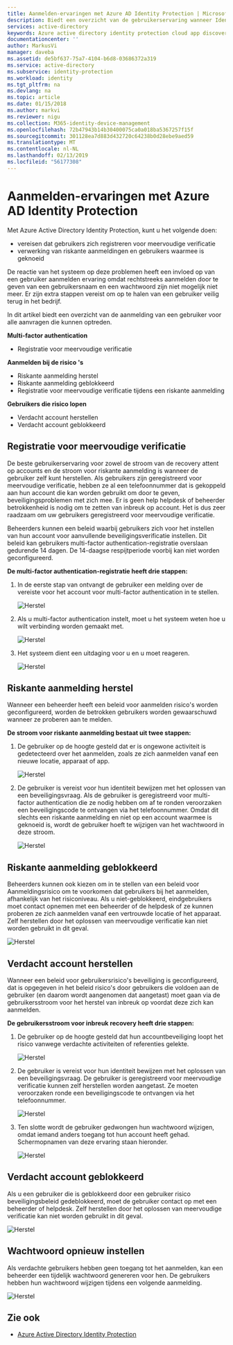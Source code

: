 ```yaml
---
title: Aanmelden-ervaringen met Azure AD Identity Protection | Microsoft Docs
description: Biedt een overzicht van de gebruikerservaring wanneer Identity Protection is verholpen of hersteld van een gebruiker of als de multi-factor Authentication-verificatie is vereist voor een beleid.
services: active-directory
keywords: Azure active directory identity protection cloud app discovery, toepassingen, beveiliging, risico's, risiconiveau, beveiligingsproblemen, beveiligingsbeleid beheren
documentationcenter: ''
author: MarkusVi
manager: daveba
ms.assetid: de5bf637-75a7-4104-b6d8-03686372a319
ms.service: active-directory
ms.subservice: identity-protection
ms.workload: identity
ms.tgt_pltfrm: na
ms.devlang: na
ms.topic: article
ms.date: 01/15/2018
ms.author: markvi
ms.reviewer: nigu
ms.collection: M365-identity-device-management
ms.openlocfilehash: 72b47943b14b30400075ca0a018ba5367257f15f
ms.sourcegitcommit: 301128ea7d883d432720c64238b0d28ebe9aed59
ms.translationtype: MT
ms.contentlocale: nl-NL
ms.lasthandoff: 02/13/2019
ms.locfileid: "56177308"
---
```

# <a name="sign-in-experiences-with-azure-ad-identity-protection"></a>Aanmelden-ervaringen met Azure AD Identity Protection
Met Azure Active Directory Identity Protection, kunt u het volgende doen:

* vereisen dat gebruikers zich registreren voor meervoudige verificatie
* verwerking van riskante aanmeldingen en gebruikers waarmee is geknoeid

De reactie van het systeem op deze problemen heeft een invloed op van een gebruiker aanmelden ervaring omdat rechtstreeks aanmelden door te geven van een gebruikersnaam en een wachtwoord zijn niet mogelijk niet meer. Er zijn extra stappen vereist om op te halen van een gebruiker veilig terug in het bedrijf.

In dit artikel biedt een overzicht van de aanmelding van een gebruiker voor alle aanvragen die kunnen optreden.

**Multi-factor authentication**

* Registratie voor meervoudige verificatie

**Aanmelden bij de risico 's**

* Riskante aanmelding herstel
* Riskante aanmelding geblokkeerd
* Registratie voor meervoudige verificatie tijdens een riskante aanmelding

**Gebruikers die risico lopen**

* Verdacht account herstellen
* Verdacht account geblokkeerd

## <a name="multi-factor-authentication-registration"></a>Registratie voor meervoudige verificatie
De beste gebruikerservaring voor zowel de stroom van de recovery attent op accounts en de stroom voor riskante aanmelding is wanneer de gebruiker zelf kunt herstellen. Als gebruikers zijn geregistreerd voor meervoudige verificatie, hebben ze al een telefoonnummer dat is gekoppeld aan hun account die kan worden gebruikt om door te geven, beveiligingsproblemen met zich mee. Er is geen help helpdesk of beheerder betrokkenheid is nodig om te zetten van inbreuk op account. Het is dus zeer raadzaam om uw gebruikers geregistreerd voor meervoudige verificatie. 

Beheerders kunnen een beleid waarbij gebruikers zich voor het instellen van hun account voor aanvullende beveiligingsverificatie instellen. Dit beleid kan gebruikers multi-factor authentication-registratie overslaan gedurende 14 dagen. De 14-daagse respijtperiode voorbij kan niet worden geconfigureerd.

**De multi-factor authentication-registratie heeft drie stappen:**

1. In de eerste stap van ontvangt de gebruiker een melding over de vereiste voor het account voor multi-factor authentication in te stellen. 
   
    ![Herstel](./media/flows/140.png "herstel")
2. Als u multi-factor authentication instelt, moet u het systeem weten hoe u wilt verbinding worden gemaakt met.
   
    ![Herstel](./media/flows/141.png "herstel")
3. Het systeem dient een uitdaging voor u en u moet reageren.
   
    ![Herstel](./media/flows/142.png "herstel")

## <a name="risky-sign-in-recovery"></a>Riskante aanmelding herstel
Wanneer een beheerder heeft een beleid voor aanmelden risico's worden geconfigureerd, worden de betrokken gebruikers worden gewaarschuwd wanneer ze proberen aan te melden. 

**De stroom voor riskante aanmelding bestaat uit twee stappen:** 

1. De gebruiker op de hoogte gesteld dat er is ongewone activiteit is gedetecteerd over het aanmelden, zoals ze zich aanmelden vanaf een nieuwe locatie, apparaat of app. 
   
    ![Herstel](./media/flows/120.png "herstel")
2. De gebruiker is vereist voor hun identiteit bewijzen met het oplossen van een beveiligingsvraag. Als de gebruiker is geregistreerd voor multi-factor authentication die ze nodig hebben om af te ronden veroorzaken een beveiligingscode te ontvangen via het telefoonnummer. Omdat dit slechts een riskante aanmelding en niet op een account waarmee is geknoeid is, wordt de gebruiker hoeft te wijzigen van het wachtwoord in deze stroom. 
   
    ![Herstel](./media/flows/121.png "herstel")

## <a name="risky-sign-in-blocked"></a>Riskante aanmelding geblokkeerd
Beheerders kunnen ook kiezen om in te stellen van een beleid voor Aanmeldingsrisico om te voorkomen dat gebruikers bij het aanmelden, afhankelijk van het risiconiveau. Als u niet-geblokkeerd, eindgebruikers moet contact opnemen met een beheerder of de helpdesk of ze kunnen proberen ze zich aanmelden vanaf een vertrouwde locatie of het apparaat. Zelf herstellen door het oplossen van meervoudige verificatie kan niet worden gebruikt in dit geval.

![Herstel](./media/flows/200.png "herstel")

## <a name="compromised-account-recovery"></a>Verdacht account herstellen
Wanneer een beleid voor gebruikersrisico's beveiliging is geconfigureerd, dat is opgegeven in het beleid risico's door gebruikers die voldoen aan de gebruiker (en daarom wordt aangenomen dat aangetast) moet gaan via de gebruikersstroom voor het herstel van inbreuk op voordat deze zich kan aanmelden. 

**De gebruikersstroom voor inbreuk recovery heeft drie stappen:**

1. De gebruiker op de hoogte gesteld dat hun accountbeveiliging loopt het risico vanwege verdachte activiteiten of referenties gelekte.
   
    ![Herstel](./media/flows/101.png "herstel")
2. De gebruiker is vereist voor hun identiteit bewijzen met het oplossen van een beveiligingsvraag. De gebruiker is geregistreerd voor meervoudige verificatie kunnen zelf herstellen worden aangetast. Ze moeten veroorzaken ronde een beveiligingscode te ontvangen via het telefoonnummer. 
   
   ![Herstel](./media/flows/110.png "herstel")
3. Ten slotte wordt de gebruiker gedwongen hun wachtwoord wijzigen, omdat iemand anders toegang tot hun account heeft gehad. 
   Schermopnamen van deze ervaring staan hieronder.
   
   ![Herstel](./media/flows/111.png "herstel")

## <a name="compromised-account-blocked"></a>Verdacht account geblokkeerd
Als u een gebruiker die is geblokkeerd door een gebruiker risico beveiligingsbeleid gedeblokkeerd, moet de gebruiker contact op met een beheerder of helpdesk. Zelf herstellen door het oplossen van meervoudige verificatie kan niet worden gebruikt in dit geval.

![Herstel](./media/flows/104.png "herstel")

## <a name="reset-password"></a>Wachtwoord opnieuw instellen
Als verdachte gebruikers hebben geen toegang tot het aanmelden, kan een beheerder een tijdelijk wachtwoord genereren voor hen. De gebruikers hebben hun wachtwoord wijzigen tijdens een volgende aanmelding.

![Herstel](./media/flows/160.png "herstel")

## <a name="see-also"></a>Zie ook
* [Azure Active Directory Identity Protection](../active-directory-identityprotection.md) 

